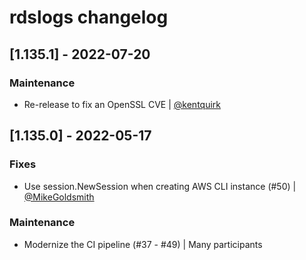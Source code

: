 # rdslogs changelog

## [1.135.1] - 2022-07-20

### Maintenance

- Re-release to fix an OpenSSL CVE | [@kentquirk](https://github.com/kentquirk)

## [1.135.0] - 2022-05-17

### Fixes

- Use session.NewSession when creating AWS CLI instance (#50)  | [@MikeGoldsmith](https://github.com/MikeGoldsmith)

### Maintenance

- Modernize the CI pipeline (#37 - #49)  | Many participants

